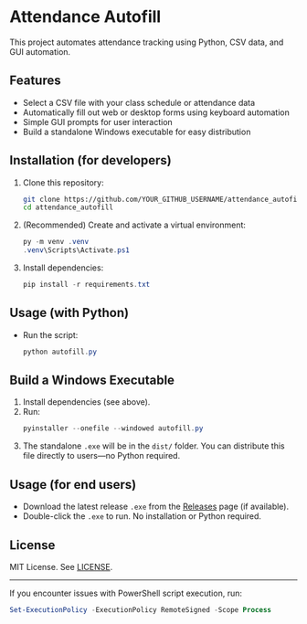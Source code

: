 # Attendance Autofill

This project automates attendance tracking using Python, CSV data, and GUI automation.

## Features
- Select a CSV file with your class schedule or attendance data
- Automatically fill out web or desktop forms using keyboard automation
- Simple GUI prompts for user interaction
- Build a standalone Windows executable for easy distribution

## Installation (for developers)
1. Clone this repository:
   ```sh
   git clone https://github.com/YOUR_GITHUB_USERNAME/attendance_autofill.git
   cd attendance_autofill
   ```
2. (Recommended) Create and activate a virtual environment:
   ```powershell
   py -m venv .venv
   .venv\Scripts\Activate.ps1
   ```
3. Install dependencies:
   ```powershell
   pip install -r requirements.txt
   ```

## Usage (with Python)
- Run the script:
  ```powershell
  python autofill.py
  ```

## Build a Windows Executable
1. Install dependencies (see above).
2. Run:
   ```powershell
   pyinstaller --onefile --windowed autofill.py
   ```
3. The standalone `.exe` will be in the `dist/` folder. You can distribute this file directly to users—no Python required.

## Usage (for end users)
- Download the latest release `.exe` from the [Releases](https://github.com/YOUR_GITHUB_USERNAME/attendance_autofill/releases) page (if available).
- Double-click the `.exe` to run. No installation or Python required.

## License
MIT License. See [LICENSE](LICENSE).

---
If you encounter issues with PowerShell script execution, run:
```powershell
Set-ExecutionPolicy -ExecutionPolicy RemoteSigned -Scope Process
```
